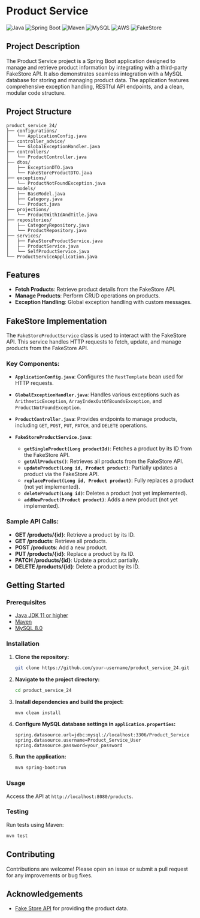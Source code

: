 
# Product Service

![Java](https://img.shields.io/badge/Java-ED8B00?style=for-the-badge&logo=java&logoColor=white)
![Spring Boot](https://img.shields.io/badge/Spring_Boot-6DB33F?style=for-the-badge&logo=spring-boot&logoColor=white)
![Maven](https://img.shields.io/badge/Maven-C71A36?style=for-the-badge&logo=apache-maven&logoColor=white)
![MySQL](https://img.shields.io/badge/MySQL-4479A1?style=for-the-badge&logo=mysql&logoColor=white)
![AWS](https://img.shields.io/badge/AWS-232F3E?style=for-the-badge&logo=amazon-aws&logoColor=white)
![FakeStore](https://img.shields.io/badge/FakeStore-FF4500?style=for-the-badge&logo=fakestore&logoColor=white)

## Project Description

The Product Service project is a Spring Boot application designed to manage and retrieve product information by integrating with a third-party FakeStore API. It also demonstrates seamless integration with a MySQL database for storing and managing product data. The application features comprehensive exception handling, RESTful API endpoints, and a clean, modular code structure.

## Project Structure

```plaintext
product_service_24/
├── configurations/
│   └── ApplicationConfig.java
├── controller_advice/
│   └── GlobalExceptionHandler.java
├── controllers/
│   └── ProductController.java
├── dtos/
│   ├── ExceptionDTO.java
│   └── FakeStoreProductDTO.java
├── exceptions/
│   └── ProductNotFoundException.java
├── models/
│   ├── BaseModel.java
│   ├── Category.java
│   └── Product.java
├── projections/
│   └── ProductWithIdAndTitle.java
├── repositories/
│   ├── CategoryRepository.java
│   └── ProductRepository.java
├── services/
│   ├── FakeStoreProductService.java
│   ├── ProductService.java
│   └── SelfProductService.java
└── ProductServiceApplication.java

```

## Features

- **Fetch Products**: Retrieve product details from the FakeStore API.
- **Manage Products**: Perform CRUD operations on products.
- **Exception Handling**: Global exception handling with custom messages.


## FakeStore Implementation

The `FakeStoreProductService` class is used to interact with the FakeStore API. This service handles HTTP requests to fetch, update, and manage products from the FakeStore API.

### Key Components:

- **`ApplicationConfig.java`**: Configures the `RestTemplate` bean used for HTTP requests.
  
- **`GlobalExceptionHandler.java`**: Handles various exceptions such as `ArithmeticException`, `ArrayIndexOutOfBoundsException`, and `ProductNotFoundException`.

- **`ProductController.java`**: Provides endpoints to manage products, including `GET`, `POST`, `PUT`, `PATCH`, and `DELETE` operations.

- **`FakeStoreProductService.java`**:
  - **`getSingleProduct(Long productId)`**: Fetches a product by its ID from the FakeStore API.
  - **`getAllProducts()`**: Retrieves all products from the FakeStore API.
  - **`updateProduct(Long id, Product product)`**: Partially updates a product via the FakeStore API.
  - **`replaceProduct(Long id, Product product)`**: Fully replaces a product (not yet implemented).
  - **`deleteProduct(Long id)`**: Deletes a product (not yet implemented).
  - **`addNewProduct(Product product)`**: Adds a new product (not yet implemented).


### Sample API Calls:

- **GET /products/{id}**: Retrieve a product by its ID.
- **GET /products**: Retrieve all products.
- **POST /products**: Add a new product.
- **PUT /products/{id}**: Replace a product by its ID.
- **PATCH /products/{id}**: Update a product partially.
- **DELETE /products/{id}**: Delete a product by its ID.

## Getting Started

### Prerequisites

- [Java JDK 11 or higher](https://www.oracle.com/java/technologies/javase-jdk11-downloads.html)
- [Maven](https://maven.apache.org/)
- [MySQL 8.0](https://dev.mysql.com/downloads/mysql/)



### Installation

1. **Clone the repository:**

    ```bash
    git clone https://github.com/your-username/product_service_24.git
    ```

2. **Navigate to the project directory:**

    ```bash
    cd product_service_24
    ```

3. **Install dependencies and build the project:**

    ```bash
    mvn clean install
    ```

4. **Configure MySQL database settings in `application.properties`:**

    ```properties
    spring.datasource.url=jdbc:mysql://localhost:3306/Product_Service
    spring.datasource.username=Product_Service_User
    spring.datasource.password=your_password
    ```

5. **Run the application:**

    ```bash
    mvn spring-boot:run
    ```

### Usage

Access the API at `http://localhost:8080/products`.

### Testing

Run tests using Maven:

```bash
mvn test
 ```

   

## Contributing

Contributions are welcome! Please open an issue or submit a pull request for any improvements or bug fixes.


## Acknowledgements

- [Fake Store API](https://fakestoreapi.com) for providing the product data.
